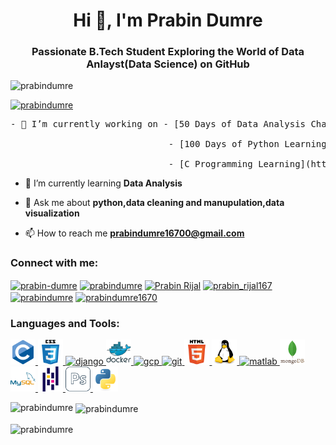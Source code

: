 <h1 align="center">Hi 👋, I'm Prabin Dumre</h1>
<h3 align="center">Passionate B.Tech Student Exploring the World of Data Anlayst(Data Science) on GitHub</h3>

<p align="left"> <img src="https://komarev.com/ghpvc/?username=prabindumre&label=Profile%20views&color=0e75b6&style=flat" alt="prabindumre" /> </p>

<p align="left"> <a href="https://github.com/ryo-ma/github-profile-trophy"><img src="https://github-profile-trophy.vercel.app/?username=prabindumre" alt="prabindumre" /></a> </p>

<pre>
- 🔭 I’m currently working on - [50 Days of Data Analysis Challenge](https://github.com/PrabinDumre/50_Days_DataAnalysisChallenge)<br>
                              - [100 Days of Python Learning](https://github.com/PrabinDumre/100_Days_Python_Learning)<br>
                              - [C Programming Learning](https://github.com/PrabinDumre/C_Programming_Beginner_Codes)
</pre>
- 🌱 I’m currently learning **Data Analysis**

- 💬 Ask me about **python,data cleaning and manupulation,data visualization**

- 📫 How to reach me **prabindumre16700@gmail.com**

<h3 align="left">Connect with me:</h3>
<p align="left">
<a href="https://linkedin.com/in/prabin-dumre" target="blank"><img align="center" src="https://raw.githubusercontent.com/rahuldkjain/github-profile-readme-generator/master/src/images/icons/Social/linked-in-alt.svg" alt="prabin-dumre" height="30" width="40" /></a>
<a href="https://kaggle.com/prabindumre" target="blank"><img align="center" src="https://raw.githubusercontent.com/rahuldkjain/github-profile-readme-generator/master/src/images/icons/Social/kaggle.svg" alt="prabindumre" height="30" width="40" /></a>
<a href="https://www.facebook.com/profile.php?id=100078762161566" target="blank"><img align="center" src="https://raw.githubusercontent.com/rahuldkjain/github-profile-readme-generator/master/src/images/icons/Social/facebook.svg" alt="Prabin Rijal" height="30" width="40" /></a>
<a href="https://instagram.com/prabin_rijal167" target="blank"><img align="center" src="https://raw.githubusercontent.com/rahuldkjain/github-profile-readme-generator/master/src/images/icons/Social/instagram.svg" alt="prabin_rijal167" height="30" width="40" /></a>
<a href="https://www.leetcode.com/prabindumre" target="blank"><img align="center" src="https://raw.githubusercontent.com/rahuldkjain/github-profile-readme-generator/master/src/images/icons/Social/leet-code.svg" alt="prabindumre" height="30" width="40" /></a>
<a href="https://auth.geeksforgeeks.org/user/prabindumre1670" target="blank"><img align="center" src="https://raw.githubusercontent.com/rahuldkjain/github-profile-readme-generator/master/src/images/icons/Social/geeks-for-geeks.svg" alt="prabindumre1670" height="30" width="40" /></a>
</p>

<h3 align="left">Languages and Tools:</h3>
<p align="left"> <a href="https://www.cprogramming.com/" target="_blank" rel="noreferrer"> <img src="https://raw.githubusercontent.com/devicons/devicon/master/icons/c/c-original.svg" alt="c" width="40" height="40"/> </a> <a href="https://www.w3schools.com/css/" target="_blank" rel="noreferrer"> <img src="https://raw.githubusercontent.com/devicons/devicon/master/icons/css3/css3-original-wordmark.svg" alt="css3" width="40" height="40"/> </a> <a href="https://www.djangoproject.com/" target="_blank" rel="noreferrer"> <img src="https://cdn.worldvectorlogo.com/logos/django.svg" alt="django" width="40" height="40"/> </a> <a href="https://www.docker.com/" target="_blank" rel="noreferrer"> <img src="https://raw.githubusercontent.com/devicons/devicon/master/icons/docker/docker-original-wordmark.svg" alt="docker" width="40" height="40"/> </a> <a href="https://cloud.google.com" target="_blank" rel="noreferrer"> <img src="https://www.vectorlogo.zone/logos/google_cloud/google_cloud-icon.svg" alt="gcp" width="40" height="40"/> </a> <a href="https://git-scm.com/" target="_blank" rel="noreferrer"> <img src="https://www.vectorlogo.zone/logos/git-scm/git-scm-icon.svg" alt="git" width="40" height="40"/> </a> <a href="https://www.w3.org/html/" target="_blank" rel="noreferrer"> <img src="https://raw.githubusercontent.com/devicons/devicon/master/icons/html5/html5-original-wordmark.svg" alt="html5" width="40" height="40"/> </a> <a href="https://www.linux.org/" target="_blank" rel="noreferrer"> <img src="https://raw.githubusercontent.com/devicons/devicon/master/icons/linux/linux-original.svg" alt="linux" width="40" height="40"/> </a> <a href="https://www.mathworks.com/" target="_blank" rel="noreferrer"> <img src="https://upload.wikimedia.org/wikipedia/commons/2/21/Matlab_Logo.png" alt="matlab" width="40" height="40"/> </a> <a href="https://www.mongodb.com/" target="_blank" rel="noreferrer"> <img src="https://raw.githubusercontent.com/devicons/devicon/master/icons/mongodb/mongodb-original-wordmark.svg" alt="mongodb" width="40" height="40"/> </a> <a href="https://www.mysql.com/" target="_blank" rel="noreferrer"> <img src="https://raw.githubusercontent.com/devicons/devicon/master/icons/mysql/mysql-original-wordmark.svg" alt="mysql" width="40" height="40"/> </a> <a href="https://pandas.pydata.org/" target="_blank" rel="noreferrer"> <img src="https://raw.githubusercontent.com/devicons/devicon/2ae2a900d2f041da66e950e4d48052658d850630/icons/pandas/pandas-original.svg" alt="pandas" width="40" height="40"/> </a> <a href="https://www.photoshop.com/en" target="_blank" rel="noreferrer"> <img src="https://raw.githubusercontent.com/devicons/devicon/master/icons/photoshop/photoshop-line.svg" alt="photoshop" width="40" height="40"/> </a> <a href="https://www.python.org" target="_blank" rel="noreferrer"> <img src="https://raw.githubusercontent.com/devicons/devicon/master/icons/python/python-original.svg" alt="python" width="40" height="40"/> </a> </p>

<p><img align="left" src="https://github-readme-stats.vercel.app/api/top-langs?username=prabindumre&show_icons=true&locale=en&layout=compact" alt="prabindumre" /></p>

<p>&nbsp;<img align="center" src="https://github-readme-stats.vercel.app/api?username=prabindumre&show_icons=true&locale=en" alt="prabindumre" /></p>

<p><img align="center" src="https://github-readme-streak-stats.herokuapp.com/?user=prabindumre&" alt="prabindumre" /></p>
